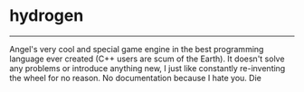 # hydrogen
---
Angel's very cool and special game engine in the best programming language ever created (C++ users are scum of the Earth). It doesn't solve any problems or introduce anything new, I just like constantly re-inventing the wheel for no reason. No documentation because I hate you. Die